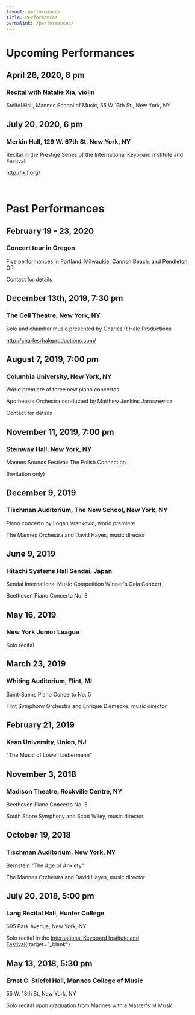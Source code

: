 ```yaml
---
layout: performances
title: Performances
permalink: /performances/
---
```


# Upcoming Performances

## April 26, 2020, 8 pm
### Recital with Natalie Xia, violin
Steifel Hall, Mannes School of Music, 55 W 13th St., New York, NY


## July 20, 2020, 6 pm
### Merkin Hall, 129 W. 67th St, New York, NY

Recital in the Prestige Series of the International Keyboard Institute and Festival

http://ikif.org/


&nbsp;


# Past Performances


## February 19 - 23, 2020
### Concert tour in Oregon
Five performances in Portland, Milwaukie, Cannon Beach, and Pendleton, OR

Contact for details

## December 13th, 2019, 7:30 pm
### The Cell Theatre, New York, NY

Solo and chamber music presented by Charles R Hale Productions

http://charlesrhaleproductions.com/

## August 7, 2019, 7:00 pm
### Columbia University, New York, NY
World premiere of three new piano concertos

Apotheosis Orchestra conducted by Matthew Jenkins Jaroszewicz

Contact for details

## November 11, 2019, 7:00 pm
### Steinway Hall, New York, NY

Mannes Sounds Festival: The Polish Connection

(Invitation only)

## December 9, 2019
### Tischman Auditorium, The New School, New York, NY

Piano concerto by Logan Vrankovic, world premiere

The Mannes Orchestra and David Hayes, music director


## June 9, 2019
### Hitachi Systems Hall Sendai, Japan

Sendai International Music Competition Winner's Gala Concert

Beethoven Piano Concerto No. 3

## May 16, 2019
### New York Junior League

Solo recital

## March 23, 2019
### Whiting Auditorium, Flint, MI

Saint-Saens Piano Concerto No. 5

Flint Symphony Orchestra and Enrique Diemecke, music director

## February 21, 2019
### Kean University, Union, NJ

"The Music of Lowell Liebermann"

## November 3, 2018
### Madison Theatre, Rockville Centre, NY

Beethoven Piano Concerto No. 5

South Shore Symphony and Scott Wiley, music director

## October 19, 2018
### Tischman Auditorium, New York, NY

Bernstein "The Age of Anxiety"

The Mannes Orchestra and David Hayes, music director

## July 20, 2018, 5:00 pm
### Lang Recital Hall, Hunter College

695 Park Avenue, New York, NY

Solo recital in the [International Keyboard Institute and Festival](http://ikif.org/Schedule.aspx){:target="_blank"}

## May 13, 2018, 5:30 pm
### Ernst C. Stiefel Hall, Mannes College of Music

55 W. 13th St, New York, NY

Solo recital upon graduation from Mannes with a Master's of Music
